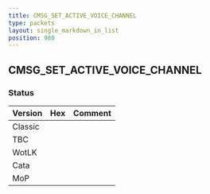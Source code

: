 ```yaml
---
title: CMSG_SET_ACTIVE_VOICE_CHANNEL
type: packets
layout: single_markdown_in_list
position: 980
---
```


## CMSG_SET_ACTIVE_VOICE_CHANNEL

### Status

Version | Hex | Comment
---------- | ---------- | ---------- 
Classic |  |  
TBC |  |  
WotLK |  |  
Cata |  |  
MoP |  |  